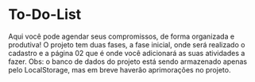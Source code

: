 # To-Do-List
Aqui você pode agendar seus compromissos, de forma organizada e produtiva!
O projeto tem duas fases, a fase inicial, onde será realizado o cadastro e a página 02 que é onde você adicionará as suas atividades a fazer.
Obs: o banco de dados do projeto está sendo armazenado apenas pelo LocalStorage, mas em breve haverão aprimorações no projeto.
